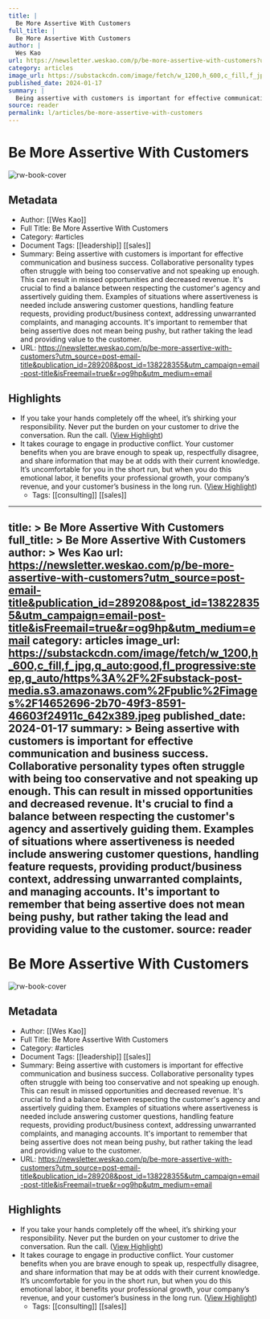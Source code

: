 ```yaml
---
title: |
  Be More Assertive With Customers
full_title: |
  Be More Assertive With Customers
author: |
  Wes Kao
url: https://newsletter.weskao.com/p/be-more-assertive-with-customers?utm_source=post-email-title&publication_id=289208&post_id=138228355&utm_campaign=email-post-title&isFreemail=true&r=og9hp&utm_medium=email
category: articles
image_url: https://substackcdn.com/image/fetch/w_1200,h_600,c_fill,f_jpg,q_auto:good,fl_progressive:steep,g_auto/https%3A%2F%2Fsubstack-post-media.s3.amazonaws.com%2Fpublic%2Fimages%2F14652696-2b70-49f3-8591-46603f24911c_642x389.jpeg
published_date: 2024-01-17
summary: |
  Being assertive with customers is important for effective communication and business success. Collaborative personality types often struggle with being too conservative and not speaking up enough. This can result in missed opportunities and decreased revenue. It's crucial to find a balance between respecting the customer's agency and assertively guiding them. Examples of situations where assertiveness is needed include answering customer questions, handling feature requests, providing product/business context, addressing unwarranted complaints, and managing accounts. It's important to remember that being assertive does not mean being pushy, but rather taking the lead and providing value to the customer.
source: reader
permalink: l/articles/be-more-assertive-with-customers
---
```

# Be More Assertive With Customers

![rw-book-cover](https://substackcdn.com/image/fetch/w_1200,h_600,c_fill,f_jpg,q_auto:good,fl_progressive:steep,g_auto/https%3A%2F%2Fsubstack-post-media.s3.amazonaws.com%2Fpublic%2Fimages%2F14652696-2b70-49f3-8591-46603f24911c_642x389.jpeg)

## Metadata
- Author: [[Wes Kao]]
- Full Title: Be More Assertive With Customers
- Category: #articles
- Document Tags: [[leadership]] [[sales]] 
- Summary: Being assertive with customers is important for effective communication and business success. Collaborative personality types often struggle with being too conservative and not speaking up enough. This can result in missed opportunities and decreased revenue. It's crucial to find a balance between respecting the customer's agency and assertively guiding them. Examples of situations where assertiveness is needed include answering customer questions, handling feature requests, providing product/business context, addressing unwarranted complaints, and managing accounts. It's important to remember that being assertive does not mean being pushy, but rather taking the lead and providing value to the customer.
- URL: https://newsletter.weskao.com/p/be-more-assertive-with-customers?utm_source=post-email-title&publication_id=289208&post_id=138228355&utm_campaign=email-post-title&isFreemail=true&r=og9hp&utm_medium=email

## Highlights
- If you take your hands completely off the wheel, it’s shirking your responsibility. Never put the burden on your customer to drive the conversation. Run the call. ([View Highlight](https://read.readwise.io/read/01hse8tvjgszh0ejjdkmaswzjr))
- It takes courage to engage in productive conflict. Your customer benefits when you are brave enough to speak up, respectfully disagree, and share information that may be at odds with their current knowledge. It’s uncomfortable for you in the short run, but when you do this emotional labor, it benefits your professional growth, your company’s revenue, and your customer’s business in the long run. ([View Highlight](https://read.readwise.io/read/01hse8xw942t4zkx2e74spz60f))
    - Tags: [[consulting]] [[sales]] 


---
title: >
  Be More Assertive With Customers
full_title: >
  Be More Assertive With Customers
author: >
  Wes Kao
url: https://newsletter.weskao.com/p/be-more-assertive-with-customers?utm_source=post-email-title&publication_id=289208&post_id=138228355&utm_campaign=email-post-title&isFreemail=true&r=og9hp&utm_medium=email
category: articles
image_url: https://substackcdn.com/image/fetch/w_1200,h_600,c_fill,f_jpg,q_auto:good,fl_progressive:steep,g_auto/https%3A%2F%2Fsubstack-post-media.s3.amazonaws.com%2Fpublic%2Fimages%2F14652696-2b70-49f3-8591-46603f24911c_642x389.jpeg
published_date: 2024-01-17
summary: >
  Being assertive with customers is important for effective communication and business success. Collaborative personality types often struggle with being too conservative and not speaking up enough. This can result in missed opportunities and decreased revenue. It's crucial to find a balance between respecting the customer's agency and assertively guiding them. Examples of situations where assertiveness is needed include answering customer questions, handling feature requests, providing product/business context, addressing unwarranted complaints, and managing accounts. It's important to remember that being assertive does not mean being pushy, but rather taking the lead and providing value to the customer.
source: reader
---
# Be More Assertive With Customers

![rw-book-cover](https://substackcdn.com/image/fetch/w_1200,h_600,c_fill,f_jpg,q_auto:good,fl_progressive:steep,g_auto/https%3A%2F%2Fsubstack-post-media.s3.amazonaws.com%2Fpublic%2Fimages%2F14652696-2b70-49f3-8591-46603f24911c_642x389.jpeg)

## Metadata
- Author: [[Wes Kao]]
- Full Title: Be More Assertive With Customers
- Category: #articles
- Document Tags: [[leadership]] [[sales]] 
- Summary: Being assertive with customers is important for effective communication and business success. Collaborative personality types often struggle with being too conservative and not speaking up enough. This can result in missed opportunities and decreased revenue. It's crucial to find a balance between respecting the customer's agency and assertively guiding them. Examples of situations where assertiveness is needed include answering customer questions, handling feature requests, providing product/business context, addressing unwarranted complaints, and managing accounts. It's important to remember that being assertive does not mean being pushy, but rather taking the lead and providing value to the customer.
- URL: https://newsletter.weskao.com/p/be-more-assertive-with-customers?utm_source=post-email-title&publication_id=289208&post_id=138228355&utm_campaign=email-post-title&isFreemail=true&r=og9hp&utm_medium=email

## Highlights
- If you take your hands completely off the wheel, it’s shirking your responsibility. Never put the burden on your customer to drive the conversation. Run the call. ([View Highlight](https://read.readwise.io/read/01hse8tvjgszh0ejjdkmaswzjr))
- It takes courage to engage in productive conflict. Your customer benefits when you are brave enough to speak up, respectfully disagree, and share information that may be at odds with their current knowledge. It’s uncomfortable for you in the short run, but when you do this emotional labor, it benefits your professional growth, your company’s revenue, and your customer’s business in the long run. ([View Highlight](https://read.readwise.io/read/01hse8xw942t4zkx2e74spz60f))
    - Tags: [[consulting]] [[sales]] 



